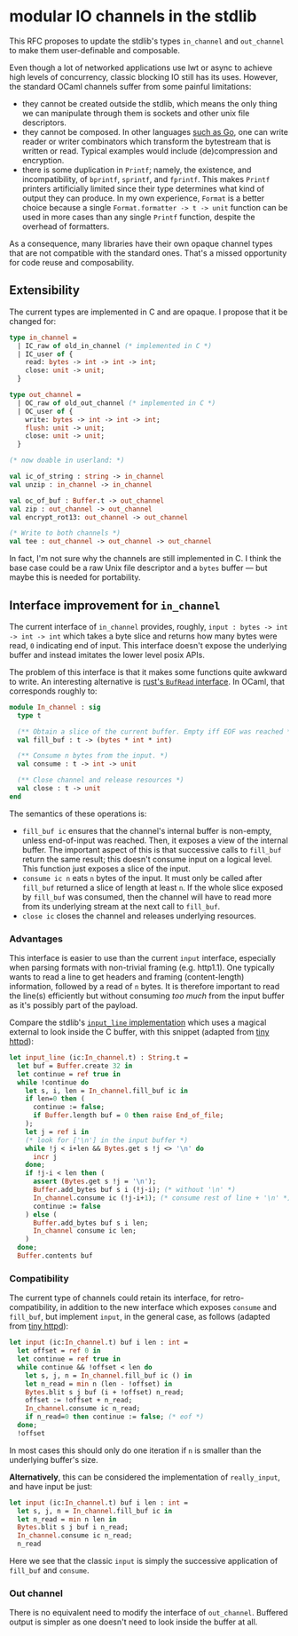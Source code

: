 # modular IO channels in the stdlib

This RFC proposes to update the stdlib's types `in_channel` and `out_channel` to make them user-definable and composable.

Even though a lot of networked applications use lwt or async to achieve high levels of concurrency, classic blocking IO still has its uses. However, the standard OCaml channels suffer from some painful limitations:

- they cannot be created outside the stdlib, which means the only thing we can manipulate through them is sockets and other unix file descriptors.
- they cannot be composed. In other languages [such as Go](https://golang.org/pkg/io/#Reader), one can write reader or writer combinators which transform the bytestream
that is written or read. Typical examples would include (de)compression and encryption.
- there is some duplication in `Printf`; namely, the existence, and incompatibility, of `bprintf`, `sprintf`, and `fprintf`. This makes `Printf` printers artificially limited
  since their type determines what kind of output they can produce. In my own experience, `Format` is a better choice because a single `Format.formatter -> t -> unit` function
  can be used in more cases than any single `Printf` function, despite the overhead of formatters.

As a consequence, many libraries have their own opaque channel types that
are not compatible with the standard ones. That's a missed opportunity for
code reuse and composability.

## Extensibility

The current types are implemented in C and are opaque. I propose that it be changed for:

```ocaml
type in_channel =
  | IC_raw of old_in_channel (* implemented in C *)
  | IC_user of {
    read: bytes -> int -> int -> int;
    close: unit -> unit;
  }

type out_channel =
  | OC_raw of old_out_channel (* implemented in C *)
  | OC_user of {
    write: bytes -> int -> int -> int;
    flush: unit -> unit;
    close: unit -> unit;
  }

(* now doable in userland: *)

val ic_of_string : string -> in_channel
val unzip : in_channel -> in_channel

val oc_of_buf : Buffer.t -> out_channel
val zip : out_channel -> out_channel
val encrypt_rot13: out_channel -> out_channel

(* Write to both channels *)
val tee : out_channel -> out_channel -> out_channel

```

In fact, I'm not sure why the channels are still implemented in C. I think the base case could be
a raw Unix file descriptor and a `bytes` buffer — but maybe this is needed for portability.

## Interface improvement for `in_channel`

The current interface of `in_channel` provides, roughly, `input : bytes -> int -> int -> int`
which takes a byte slice and returns how many bytes were read, `0` indicating end of input.
This interface doesn't expose the underlying buffer  and instead imitates the lower level posix APIs.

The problem of this interface is that it makes some functions quite awkward to write.
An interesting alternative is [rust's `BufRead` interface](https://doc.rust-lang.org/std/io/trait.BufRead.html).
In OCaml, that corresponds roughly to:

```ocaml
module In_channel : sig
  type t

  (** Obtain a slice of the current buffer. Empty iff EOF was reached *)
  val fill_buf : t -> (bytes * int * int)

  (** Consume n bytes from the input. *)
  val consume : t -> int -> unit

  (** Close channel and release resources *)
  val close : t -> unit
end
```

The semantics of these operations is:

- `fill_buf ic` ensures that the channel's internal buffer is non-empty, unless
  end-of-input was reached. Then, it exposes a view of the internal buffer.
  The important aspect of this is that successive calls to `fill_buf` return
  the same result; this doesn't consume input on a logical level. This function
  just exposes a slice of the input.
- `consume ic n` eats `n` bytes of the input. It must only be called after
  `fill_buf` returned a slice of length at least `n`. If the whole slice
  exposed by `fill_buf` was consumed, then the channel will have to read more
  from its underlying stream at the next call to `fill_buf`.
- `close ic` closes the channel and releases underlying resources.

### Advantages

This interface is easier to use than the current `input` interface, especially when
parsing formats with non-trivial framing (e.g. http1.1). One typically wants
to read a line to get headers and framing (content-length) information, followed
by a read of `n` bytes. It is therefore important to read the line(s) efficiently
but without consuming _too much_ from the input buffer as it's possibly part
of the payload.

Compare the stdlib's [`input_line` implementation](https://github.com/ocaml/ocaml/blob/f333db8b0f176b1d75e6fdb46a97a78995426ed7/stdlib/stdlib.ml#L439)
which uses a magical external to look inside the C buffer, with this snippet
(adapted from [tiny httpd](https://github.com/c-cube/tiny_httpd/blob/3ac5510e2d5dfcdf448a03a99c0c178b73afeabd/src/Tiny_httpd.ml#L159)):

```ocaml
let input_line (ic:In_channel.t) : String.t =
  let buf = Buffer.create 32 in
  let continue = ref true in
  while !continue do
    let s, i, len = In_channel.fill_buf ic in
    if len=0 then (
      continue := false;
      if Buffer.length buf = 0 then raise End_of_file;
    );
    let j = ref i in
    (* look for ['\n'] in the input buffer *)
    while !j < i+len && Bytes.get s !j <> '\n' do
      incr j
    done;
    if !j-i < len then (
      assert (Bytes.get s !j = '\n');
      Buffer.add_bytes buf s i (!j-i); (* without '\n' *)
      In_channel.consume ic (!j-i+1); (* consume rest of line + '\n' *)
      continue := false
    ) else (
      Buffer.add_bytes buf s i len;
      In_channel consume ic len;
    )
  done;
  Buffer.contents buf
```

### Compatibility

The current type of channels could retain its interface, for retro-compatibility,
in addition to the new interface which exposes `consume` and `fill_buf`,
but implement `input`, in the general case, as follows
(adapted from [tiny httpd](https://github.com/c-cube/tiny_httpd/blob/3ac5510e2d5dfcdf448a03a99c0c178b73afeabd/src/Tiny_httpd.ml#L146)):

```ocaml
let input (ic:In_channel.t) buf i len : int =
  let offset = ref 0 in
  let continue = ref true in
  while continue && !offset < len do
    let s, j, n = In_channel.fill_buf ic () in
    let n_read = min n (len - !offset) in
    Bytes.blit s j buf (i + !offset) n_read;
    offset := !offset + n_read;
    In_channel.consume ic n_read;
    if n_read=0 then continue := false; (* eof *)
  done;
  !offset

```

In most cases this should only do one iteration if `n` is smaller than the
underlying buffer's size.

**Alternatively**, this can be considered the implementation of `really_input`,
and have input be just:

```ocaml
let input (ic:In_channel.t) buf i len : int =
  let s, j, n = In_channel.fill_buf ic in
  let n_read = min n len in
  Bytes.blit s j buf i n_read;
  In_channel.consume ic n_read;
  n_read
```

Here we see that the classic `input` is simply the successive application
of `fill_buf` and `consume`.

### Out channel

There is no equivalent need to modify the interface of `out_channel`. Buffered
output is simpler as one doesn't need to look inside the buffer at all.
